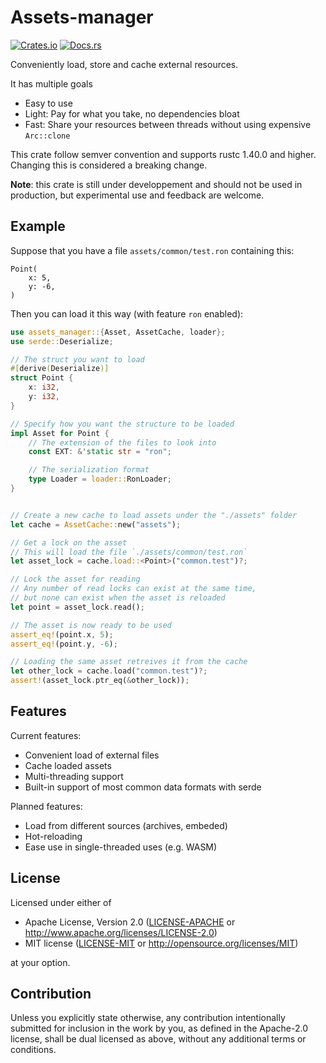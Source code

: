 # Assets-manager

[![Crates.io](https://img.shields.io/crates/v/assets_manager.svg)](https://crates.io/crates/assets_manager)
[![Docs.rs](https://docs.rs/assets_manager/badge.svg)](https://docs.rs/assets_manager/)

Conveniently load, store and cache external resources.


It has multiple goals
- Easy to use
- Light: Pay for what you take, no dependencies bloat
- Fast: Share your resources between threads without using expensive `Arc::clone`

This crate follow semver convention and supports rustc 1.40.0 and higher.
Changing this is considered a breaking change.

**Note**: this crate is still under developpement and should not be used in 
production, but experimental use and feedback are welcome.

## Example

Suppose that you have a file `assets/common/test.ron` containing this:

```text
Point(
    x: 5,
    y: -6,
)
```

Then you can load it this way (with feature `ron` enabled):

```rust
use assets_manager::{Asset, AssetCache, loader};
use serde::Deserialize;

// The struct you want to load
#[derive(Deserialize)]
struct Point {
    x: i32,
    y: i32,
}

// Specify how you want the structure to be loaded
impl Asset for Point {
    // The extension of the files to look into
    const EXT: &'static str = "ron";

    // The serialization format
    type Loader = loader::RonLoader;
}


// Create a new cache to load assets under the "./assets" folder
let cache = AssetCache::new("assets");

// Get a lock on the asset
// This will load the file `./assets/common/test.ron`
let asset_lock = cache.load::<Point>("common.test")?;

// Lock the asset for reading
// Any number of read locks can exist at the same time,
// but none can exist when the asset is reloaded
let point = asset_lock.read();

// The asset is now ready to be used
assert_eq!(point.x, 5);
assert_eq!(point.y, -6);

// Loading the same asset retreives it from the cache
let other_lock = cache.load("common.test")?;
assert!(asset_lock.ptr_eq(&other_lock));
```

## Features

Current features:
- Convenient load of external files
- Cache loaded assets
- Multi-threading support
- Built-in support of most common data formats with serde

Planned features:
- Load from different sources (archives, embeded)
- Hot-reloading
- Ease use in single-threaded uses (e.g. WASM)

## License

Licensed under either of

* Apache License, Version 2.0 ([LICENSE-APACHE](LICENSE-APACHE) or http://www.apache.org/licenses/LICENSE-2.0)
* MIT license ([LICENSE-MIT](LICENSE-MIT) or http://opensource.org/licenses/MIT)

at your option.

## Contribution

Unless you explicitly state otherwise, any contribution intentionally submitted
for inclusion in the work by you, as defined in the Apache-2.0 license, shall be
dual licensed as above, without any additional terms or conditions.
